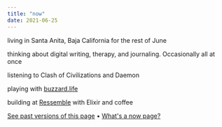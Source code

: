 ```yaml
---
title: "now"
date: 2021-06-25
---
```


living in Santa Anita, Baja California for the rest of June

thinking about digital writing, therapy, and journaling. Occasionally all at once

listening to Clash of Civilizations and Daemon

playing with [buzzard.life](https://buzzard.life)

building at [Ressemble](https://ressemble.com) with Elixir and coffee

[See past versions of this page](https://github.com/jborichevskiy/up-and-to-the-right/blob/master/content/now.md) • [What's a now page?](https://nownownow.com/about)

